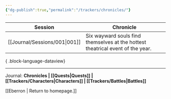 ```yaml
---
{"dg-publish":true,"permalink":"/trackers/chronicles/"}
---
```


| Session                          | Chronicle                                                                      |
| -------------------------------- | ------------------------------------------------------------------------------ |
| [[Journal/Sessions/001\|001]] | Six wayward souls find themselves at the hottest theatrical event of the year. |

{ .block-language-dataview}

---

Journal: **Chronicles | [[Quests\|Quests]] |  [[Trackers/Characters\|Characters]] | [[Trackers/Battles\|Battles]]**

[[Eberron \| Return to homepage.]]
